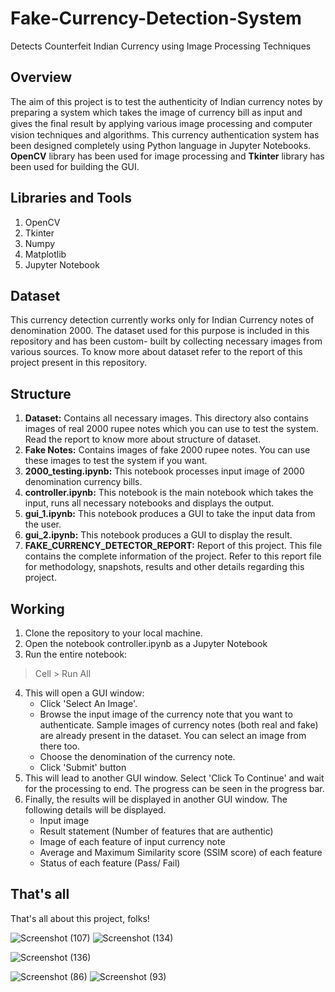 
# Fake-Currency-Detection-System

Detects Counterfeit Indian Currency using Image Processing Techniques

## 	Overview
The aim of this project is to test the authenticity of Indian currency notes by preparing a system which takes the image of currency bill as input and gives the ﬁnal result by applying various image processing and computer vision techniques and algorithms. 
This currency authentication system has been designed completely using Python language in Jupyter Notebooks. **OpenCV** library has been used for image processing and **Tkinter** library has been used for building the GUI. 

## Libraries and Tools
1. OpenCV
2. Tkinter
3. Numpy
4. Matplotlib
5. Jupyter Notebook

## Dataset
This currency detection currently works only for Indian Currency notes of denomination 2000. The dataset used for this purpose is included in this repository and has been custom- built by collecting necessary images from various sources. To know more about dataset refer to the report of this project present in this repository. 

## Structure
1. **Dataset:** Contains all necessary images. This directory also contains images of real  2000 rupee notes which you can use to test the system. Read the report to know more about structure of dataset.
2. **Fake Notes:** Contains images of fake  2000 rupee notes. You can use these images to test the system if you want.
3. **2000_testing.ipynb:** This notebook processes input image of 2000 denomination currency bills.
4. **controller.ipynb:** This notebook is the main notebook which takes the input, runs all necessary notebooks and displays the output.
5. **gui_1.ipynb:** This notebook produces a GUI to take the input data from the user.
6. **gui_2.ipynb:** This notebook produces a GUI to display the result.
7. **FAKE_CURRENCY_DETECTOR_REPORT:** Report of this project. This file contains the complete information of the project. Refer to this report file for methodology, snapshots, results and other details regarding this project.

## Working

1. Clone the repository to your local machine.
2. Open the notebook controller.ipynb as a Jupyter Notebook
3. Run the entire notebook:
> Cell > Run All
4. This will open a GUI window:
	- Click 'Select An Image'. 
	- Browse the input image of the currency note that you want to authenticate. Sample images of currency notes (both real and fake) are already present in the dataset. You can select an image from there too. 
	- Choose the denomination of the currency note.
	- Click 'Submit' button
5. This will lead to another GUI window. Select 'Click To Continue' and wait for the processing to end. The progress can be seen in the progress bar.
6. Finally, the results will be displayed in another GUI window. The following details will be displayed.
	- Input image
	- Result statement (Number of features that are authentic)
	- Image of each feature of input currency note
	- Average and Maximum Similarity score (SSIM score) of each feature
	- Status of each feature (Pass/ Fail)

## That's all
That's all about this project, folks!

![Screenshot (107)](https://github.com/user-attachments/assets/bac97dc8-b4ed-4d74-8784-b37cf6525f00)
![Screenshot (134)](https://github.com/user-attachments/assets/1643b1d5-0feb-4c85-9d79-73383f167df0)

![Screenshot (136)](https://github.com/user-attachments/assets/a5611883-02ea-49f0-bd29-67b9bf202a88)

![Screenshot (86)](https://github.com/user-attachments/assets/945376ad-6993-4593-b2fa-a68faff05bd2)
![Screenshot (93)](https://github.com/user-attachments/assets/21921f5b-3fdd-412a-992a-3eac0ed49355)

